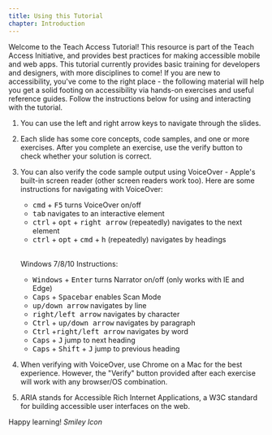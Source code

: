 ```yaml
---
title: Using this Tutorial
chapter: Introduction
---
```

Welcome to the Teach Access Tutorial! This resource is part of the Teach Access Initiative, and provides best practices for making accessible mobile and web apps. This tutorial currently provides basic training for developers and designers, with more disciplines to come! If you are new to accessibility, you've come to the right place - the following material will help you get a solid footing on accessibility via hands-on exercises and useful reference guides. Follow the instructions below for using and interacting with the tutorial.

1. You can use the left and right arrow keys to navigate through the slides.

2. Each slide has some core concepts, code samples, and one or more exercises. After you complete an exercise,
use the verify button to check whether your solution is correct.

3. You can also verify the code sample output using VoiceOver - Apple's built-in screen reader (other screen readers work too). Here are some instructions for navigating with VoiceOver:
    * <kbd>cmd</kbd> + <kbd>F5</kbd> turns VoiceOver on/off
    * <kbd>tab</kbd> navigates to an interactive element
    * <kbd>ctrl</kbd> + <kbd>opt</kbd> + <kbd>right arrow</kbd> (repeatedly) 
    navigates to the next element
    * <kbd>ctrl</kbd> + <kbd>opt</kbd> + <kbd>cmd</kbd> + <kbd>h</kbd> 
    (repeatedly) navigates by headings
    <br/><br/>

   Windows 7/8/10 Instructions:
   * <kbd>Windows</kbd> + <kbd>Enter</kbd> turns Narrator on/off (only works with IE and Edge)
   * <kbd>Caps</kbd> + <kbd>Spacebar</kbd> enables Scan Mode
	* <kbd>up/down arrow</kbd> navigates by line
	* <kbd>right/left arrow</kbd> navigates by character
	* <kbd>Ctrl</kbd> + <kbd>up/down arrow</kbd> navigates by paragraph
	* <kbd>Ctrl</kbd> +<kbd>right/left arrow</kbd> navigates by word
   * <kbd>Caps</kbd> + <kbd>J</kbd> jump to next heading
   * <kbd>Caps</kbd> + <kbd>Shift</kbd> + <kbd>J</kbd> jump to previous heading

4. When verifying with VoiceOver, use Chrome on a Mac for the best experience. However, the "Verify" button provided after each exercise will work with any browser/OS combination.

5. ARIA stands for Accessible Rich Internet Applications, a W3C standard for 
   building accessible user interfaces on the web.

Happy learning! <i class="fa fa-smile-o"><i class="accessible_elem">Smiley Icon</i></i>
